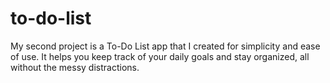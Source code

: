 # to-do-list
My second project is a To-Do List app that I created for simplicity and ease of use. It helps you keep track of your daily goals and stay organized, all without the messy distractions.
